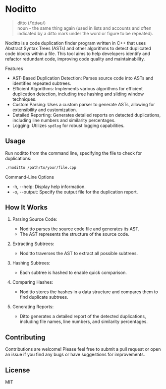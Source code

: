 # Noditto

> ditto (/ˈdɪtəʊ/) <br>
> noun - the same thing again (used in lists and accounts and often indicated by a ditto mark under the word or figure to be repeated).

Noditto is a code duplication finder program written in C++ that uses Abstract Syntax Trees (ASTs) and other algorithms to detect duplicated code blocks within a file. This tool aims to help developers identify and refactor redundant code, improving code quality and maintainability.

Features

- AST-Based Duplication Detection: Parses source code into ASTs and identifies repeated subtrees.
- Efficient Algorithms: Implements various algorithms for efficient duplication detection, including tree hashing and sliding window techniques.
- Custom Parsing: Uses a custom parser to generate ASTs, allowing for extensibility and customization.
- Detailed Reporting: Generates detailed reports on detected duplications, including line numbers and similarity percentages.
- Logging: Utilizes `spdlog` for robust logging capabilities.

## Usage
Run noditto from the command line, specifying the file to check for duplications:
```sh
./noditto /path/to/your/file.cpp
```
Command-Line Options

- -h, --help: Display help information.
- -o, --output: Specify the output file for the duplication report.

## How It Works

1. Parsing Source Code:
    - Noditto parses the source code file and generates its AST.
    - The AST represents the structure of the source code.

2. Extracting Subtrees:
    - Noditto traverses the AST to extract all possible subtrees.

3. Hashing Subtrees:
    - Each subtree is hashed to enable quick comparison.

4. Comparing Hashes:
    - Noditto stores the hashes in a data structure and compares them to find duplicate subtrees.

5. Generating Reports:
    - Ditto generates a detailed report of the detected duplications, including file names, line numbers, and similarity percentages.
    
## Contributing
Contributions are welcome! Please feel free to submit a pull request or open an issue if you find any bugs or have suggestions for improvements.

## License 
MIT
